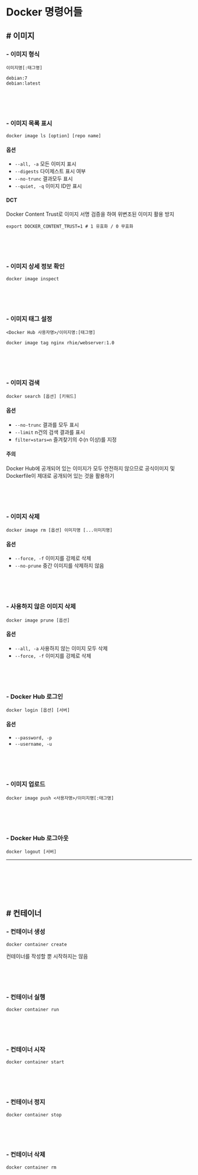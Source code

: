 # Docker 명령어들

## # 이미지

### - 이미지 형식

`이미지명[:태그명]`

```
debian:7
debian:latest
```

<br><br><br>

### - 이미지 목록 표시

`docker image ls [option] [repo name]`

#### 옵션
 - `--all, -a` 모든 이미지 표시
 - `--digests` 다이제스트 표시 여부
 - `--no-trunc` 결과모두 표시
 - `--quiet, -q` 이미지 ID만 표시

#### DCT

Docker Content Trust로 이미지 서명 검증을 하여 위변조된 이미지 활용 방지

```
export DOCKER_CONTENT_TRUST=1 # 1 유효화 / 0 무효화
```

<br><br><br>

### - 이미지 상세 정보 확인

`docker image inspect`

<br><br><br>

### - 이미지 태그 설정

`<Docker Hub 사용자명>/이미지명:[태그명]`

```
docker image tag nginx rhie/webserver:1.0
```

<br><br><br>

### - 이미지 검색

`docker search [옵션] [키워드]`

#### 옵션
 - `--no-trunc` 결과를 모두 표시
 - `--limit` n건의 검색 결과를 표시
 - `filter=stars=n` 즐겨찾기의 수(n 이상)를 지정

#### 주의

Docker Hub에 공개되어 있는 이미지가 모두 안전하지 않으므로 공식이미지 및 Dockerfile이 제대로 공개되어 있는 것을 활용하기

<br><br><br>

### - 이미지 삭제

`docker image rm [옵션] 이미지명 [...이미지명]`

#### 옵션
 - `--force, -f` 이미지를 강제로 삭제
 - `--no-prune` 중간 이미지를 삭제하지 않음

<br><br><br>

### - 사용하지 않은 이미지 삭제

`docker image prune [옵션]`

#### 옵션
 - `--all, -a` 사용하지 않는 이미지 모두 삭제
 - `--force, -f` 이미지를 강제로 삭제

<br><br><br>

### - Docker Hub 로그인

`docker login [옵션] [서버]`

#### 옵션
 - `--password, -p`
 - `--username, -u`

 <br><br><br>

### - 이미지 업로드

`docker image push <사용자명>/이미지명[:태그명]`

<br><br><br>

### - Docker Hub 로그아웃

`docker logout [서버]`



<hr><br><br><br><br><br>

## # 컨테이너

### - 컨테이너 생성

`docker container create`

컨테이너를 작성할 뿐 시작하지는 않음

<br><br><br>

### - 컨테이너 실행

`docker container run`

<br><br><br>

### - 컨테이너 시작

`docker container start`

<br><br><br>

### - 컨테이너 정지

`docker container stop`

<br><br><br>

### - 컨테이너 삭제

`docker container rm`
